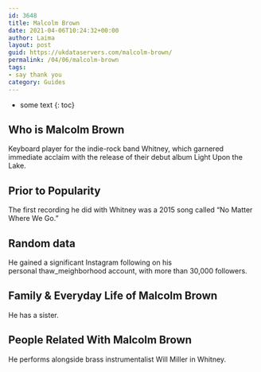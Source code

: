 ```yaml
---
id: 3648
title: Malcolm Brown
date: 2021-04-06T10:24:32+00:00
author: Laima
layout: post
guid: https://ukdataservers.com/malcolm-brown/
permalink: /04/06/malcolm-brown
tags:
- say thank you
category: Guides
---
```


* some text
{: toc}


## Who is Malcolm Brown
                  
                  
                  
Keyboard player for the indie-rock band Whitney, which garnered immediate acclaim with the release of their debut album Light Upon the Lake.
                  
              
            
              
            
                
                
                
## Prior to Popularity
                  
                  
                  
The first recording he did with Whitney was a 2015 song called &#8220;No Matter Where We Go.&#8221;
                  
              
            
              
            
                
                
                
## Random data
                  
                  
                  
He gained a significant Instagram following on his personal thaw_meighborhood account, with more than 30,000 followers.
                  
              
            
              
            
                
                
                
## Family & Everyday Life of Malcolm Brown
                  
                  
                  
He has a sister.
                  
              
            
              
            
                
                
                
## People Related With Malcolm Brown
                  
                  
                  
He performs alongside brass instrumentalist Will Miller in Whitney.
                  
              
            
              
            
                
              
            
              
              
            
            
              
            
          
          
          